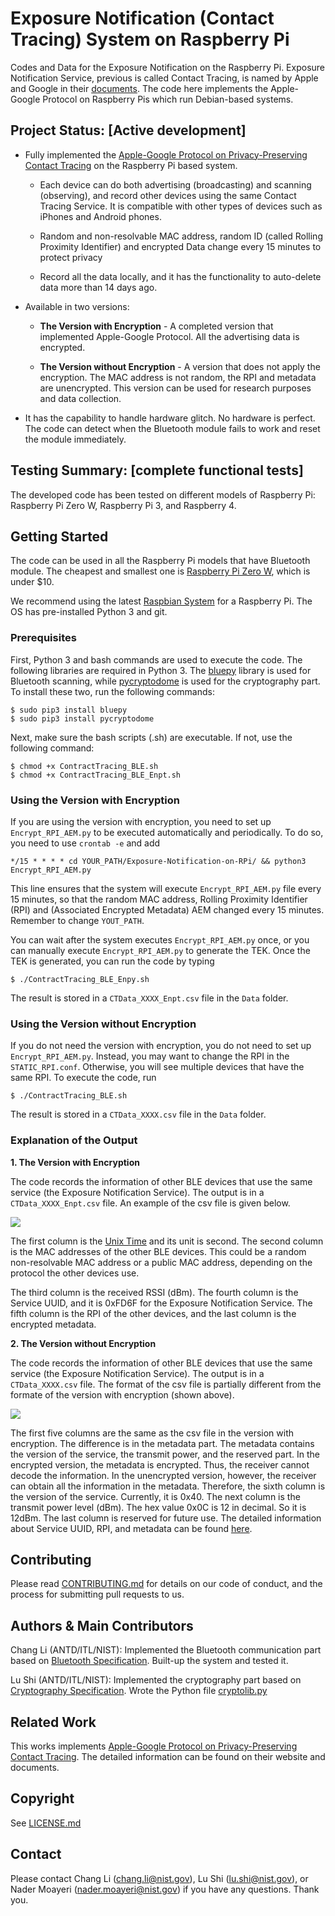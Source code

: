 # Exposure Notification (Contact Tracing) System on Raspberry Pi

Codes and Data for the Exposure Notification on the Raspberry Pi. Exposure Notification Service, previous is called Contact Tracing, is named by Apple and Google in their [documents](https://www.apple.com/covid19/contacttracing/). The code here implements the Apple-Google Protocol on Raspberry Pis which run Debian-based systems. 

## Project Status: [Active development]

* Fully implemented the [Apple-Google Protocol on Privacy-Preserving Contact Tracing](https://www.apple.com/covid19/contacttracing/) on the Raspberry Pi based system.  

  * Each device can do both advertising (broadcasting) and scanning (observing), and record other devices using the same Contact Tracing Service. It is compatible with other types of devices such as iPhones and Android phones.
  
  * Random and non-resolvable MAC address, random ID (called Rolling Proximity Identifier) and encrypted Data change every 15 minutes to protect privacy

  * Record all the data locally, and it has the functionality to auto-delete data more than 14 days ago. 

* Available in two versions:

  * **The Version with Encryption** - A completed version that implemented Apple-Google Protocol. All the advertising data is encrypted. 
  
  * **The Version without Encryption** - A version that does not apply the encryption. The MAC address is not random, the RPI and metadata are unencrypted. This version can be used for research purposes and data collection. 

* It has the capability to handle hardware glitch. No hardware is perfect. The code can detect when the Bluetooth module fails to work and reset the module immediately. 


## Testing Summary: [complete functional tests]

The developed code has been tested on different models of Raspberry Pi: Raspberry Pi Zero W, Raspberry Pi 3, and Raspberry 4. 

## Getting Started

The code can be used in all the Raspberry Pi models that have Bluetooth module. The cheapest and smallest one is [Raspberry Pi Zero W](https://www.raspberrypi.org/products/raspberry-pi-zero-w/), which is under $10. 

We recommend using the latest [Raspbian System](https://www.raspberrypi.org/downloads/) for a Raspberry Pi. The OS has pre-installed Python 3 and git. 

### Prerequisites

First, Python 3 and bash commands are used to execute the code. The following libraries are required in Python 3. The [bluepy](https://github.com/IanHarvey/bluepy) library is used for Bluetooth scanning, while [pycryptodome](https://pypi.org/project/pycryptodome/) is used for the cryptography part. To install these two, run the following commands:
```
$ sudo pip3 install bluepy
$ sudo pip3 install pycryptodome
```
Next, make sure the bash scripts (.sh) are executable. If not, use the following command:
```
$ chmod +x ContractTracing_BLE.sh
$ chmod +x ContractTracing_BLE_Enpt.sh
```

### Using the Version with Encryption
If you are using the version with encryption, you need to set up `Encrypt_RPI_AEM.py` to be executed automatically and periodically. To do so, you need to use `crontab -e` and add 
```
*/15 * * * * cd YOUR_PATH/Exposure-Notification-on-RPi/ && python3 Encrypt_RPI_AEM.py
```
This line ensures that the system will execute `Encrypt_RPI_AEM.py` file every 15 minutes, so that the random MAC address, Rolling Proximity Identifier (RPI) and (Associated Encrypted Metadata) AEM changed every 15 minutes. Remember to change `YOUT_PATH`. 

You can wait after the system executes `Encrypt_RPI_AEM.py` once, or you can manually execute `Encrypt_RPI_AEM.py` to generate the TEK. Once the TEK is generated, you can run the code by typing
```
$ ./ContractTracing_BLE_Enpy.sh
```
The result is stored in a `CTData_XXXX_Enpt.csv` file in the `Data` folder. 

### Using the Version without Encryption

If you do not need the version with encryption, you do not need to set up `Encrypt_RPI_AEM.py`. Instead, you may want to change the RPI in the `STATIC_RPI.conf`. Otherwise, you will see multiple devices that have the same RPI. To execute the code, run
```
$ ./ContractTracing_BLE.sh
```
The result is stored in a `CTData_XXXX.csv` file in the `Data` folder. 

### Explanation of the Output

**1. The Version with Encryption**

The code records the information of other BLE devices that use the same service (the Exposure Notification Service). The output is in a `CTData_XXXX_Enpt.csv` file. An example of the csv file is given below. 

<img src="https://github.com/ececli/Exposure-Notification-on-RPi/blob/master/images/Example_Enctypted_Data.PNG">

The first column is the [Unix Time](https://en.wikipedia.org/wiki/Unix_time) and its unit is second. The second column is the MAC addresses of the other BLE devices. This could be a random non-resolvable MAC address or a public MAC address, depending on the protocol the other devices use.  

The third column is the received RSSI (dBm). The fourth column is the Service UUID, and it is 0xFD6F for the Exposure Notification Service. The fifth column is the RPI of the other devices, and the last column is the encrypted metadata. 

**2. The Version without Encryption**

The code records the information of other BLE devices that use the same service (the Exposure Notification Service). The output is in a `CTData_XXXX.csv` file. The format of the csv file is partially different from the formate of the version with encryption (shown above).

<!--<img src="/images/Example_Output_ContactTracing.PNG">-->
<img src="https://github.com/ececli/Exposure-Notification-on-RPi/blob/master/images/Example_Output_ContactTracing.PNG">

The first five columns are the same as the csv file in the version with encryption. The difference is in the metadata part. The metadata contains the version of the service, the transmit power, and the reserved part. In the encrypted version, the metadata is encrypted. Thus, the receiver cannot decode the information. In the unencrypted version, however, the receiver can obtain all the information in the metadata. Therefore, the sixth column is the version of the service. Currently, it is 0x40. The next column is the transmit power level (dBm). The hex value 0x0C is 12 in decimal. So it is 12dBm. The last column is reserved for future use. The detailed information about Service UUID, RPI, and metadata can be found [here](https://www.apple.com/covid19/contacttracing/). 

## Contributing

Please read [CONTRIBUTING.md](/CONTRIBUTING.md) for details on our code of conduct, and the process for submitting pull requests to us.

## Authors & Main Contributors

Chang Li (ANTD/ITL/NIST): Implemented the Bluetooth communication part based on [Bluetooth Specification](https://www.apple.com/covid19/contacttracing/). Built-up the system and tested it. 

Lu Shi (ANTD/ITL/NIST): Implemented the cryptography part based on [Cryptography Specification](https://www.apple.com/covid19/contacttracing/). Wrote the Python file [cryptolib.py](\cryptolib.py)

<!--See also the list of [contributors](https://github.com/your/project/contributors) who participated in this project.-->

## Related Work

This works implements [Apple-Google Protocol on Privacy-Preserving Contact Tracing](https://www.apple.com/covid19/contacttracing/). The detailed information can be found on their website and documents. 



## Copyright

See [LICENSE.md](/LICENSE.md)

<!--
## Acknowledgments

*Note: Add this if you want to acknowledge people beyond the main contributors.*

* Hat tip to anyone whose code was used
* Inspiration
* etc
-->
## Contact

Please contact Chang Li (<chang.li@nist.gov>), Lu Shi (<lu.shi@nist.gov>), or Nader Moayeri (<nader.moayeri@nist.gov>) if you have any questions. Thank you.
